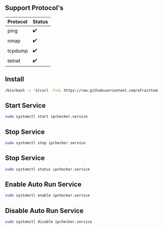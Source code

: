 ## Support Protocol's 
Protocol | Status
:------------ | :-------------
ping | :heavy_check_mark:
nmap | :heavy_check_mark:
tcpdump | :heavy_check_mark:
telnet | :heavy_check_mark:

## Install

```sh
/bin/bash -c "$(curl -fsSL https://raw.githubusercontent.com/afraitteam/IpChecker/main/install.sh)"
```

## Start Service

```sh
sudo systemctl start ipchecker.service
```

## Stop Service

```sh
sudo systemctl stop ipchecker.service
```

## Stop Service

```sh
sudo systemctl status ipchecker.service
```

## Enable Auto Run Service

```sh
sudo systemctl enable ipchecker.service
```

## Disable Auto Run Service

```sh
sudo systemctl disable ipchecker.service
```
